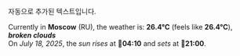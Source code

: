 
자동으로 추가된 텍스트입니다.

<!--START_SECTION:weather:moscow-->
Currently in **Moscow** (RU), the weather is: **26.4°C** (feels like **26.4°C**), ***broken clouds***<br/>
On *July 18, 2025*, the *sun rises* at 🌅**04:10** and *sets* at 🌇**21:00**.
<!--END_SECTION:weather-->
